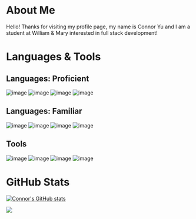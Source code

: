 <!--
**connordyu/connordyu** is a ✨ _special_ ✨ repository because its `README.md` (this file) appears on your GitHub profile.

Here are some ideas to get you started:

- 🔭 I’m currently working on ...
- 🌱 I’m currently learning ...
- 👯 I’m looking to collaborate on ...
- 🤔 I’m looking for help with ...
- 💬 Ask me about ...
- 📫 How to reach me: ...
- 😄 Pronouns: ...
- ⚡ Fun fact: ...
-->


# About Me
Hello! Thanks for visiting my profile page, my name is Connor Yu and I am a student at William & Mary interested in
full stack development!

<!-- ![alt text](https://{insert your image URL} “add your alt text”) -->
<!-- <img src=”drawing.jpg” alt=”alt text” width=”200"/> -->
<!-- “https://github.com/[username]/[reponame]/blob/[branch]/assets/image.jpg” -->
<!-- “assets/image.jpg” -->

<!-- LinkedIn -->
<!-- <a href="https://www.linkedin.com/in/connordcyu/"> ![Picture Not Found](https://img.shields.io/badge/-LinkedIn-0e76a8?style=plastic&logo=linkedIn)</a> -->

<!-- Instagram -->
<!-- <a href=”https://www.instagram.com/doktordres/">![alt text](https://img.shields.io/badge/-Instagram-833AB4?style=plastic&logo=Instagram)</a> -->

# Languages & Tools

## Languages: Proficient

![image]({https://img.shields.io/badge/Python-3776AB?style=for-the-badge&logo=python&logoColor=white})
![image]({https://img.shields.io/badge/Java-ED8B00?style=for-the-badge&logo=java&logoColor=white})
![image]({https://img.shields.io/badge/C-00599C?style=for-the-badge&logo=c&logoColor=white})
![image]({https://img.shields.io/badge/C%2B%2B-00599C?style=for-the-badge&logo=c%2B%2B&logoColor=white})

## Languages: Familiar
![image]({https://img.shields.io/badge/Crystal-000000?style=for-the-badge&logo=crystal&logoColor=white})
![image]({https://img.shields.io/badge/JavaScript-323330?style=for-the-badge&logo=javascript&logoColor=F7DF1E})
![image]({https://img.shields.io/badge/HTML5-E34F26?style=for-the-badge&logo=html5&logoColor=white})
![image]({https://img.shields.io/badge/CSS3-1572B6?style=for-the-badge&logo=css3&logoColor=white})


## Tools
![image]({https://img.shields.io/badge/LaTeX-47A141?style=for-the-badge&logo=LaTeX&logoColor=white})
![image]({https://img.shields.io/badge/MySQL-00000F?style=for-the-badge&logo=mysql&logoColor=white})
![image]({})
![image]({})

# GitHub Stats
[![Connor's GitHub stats](https://github-readme-stats.vercel.app/api?username=connordyu)](https://github.com/anuraghazra/github-readme-stats&count_private=true&theme=radical)

![](https://komarev.com/ghpvc/?username=connordyu&color=orange)